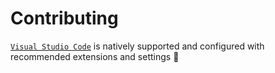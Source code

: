 # Contributing

[`Visual Studio Code`](https://code.visualstudio.com) is natively supported and configured with recommended extensions and settings :tada:
